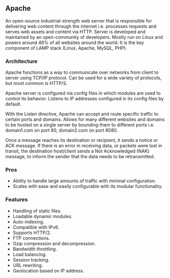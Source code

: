 ## Apache

An open-source industrial-strength web server that is responsible for delivering web content through the internet i.e. processes requests and serves web assets and content via HTTP. Server is developed and maintained by an open-community of developers. Mostly run on Linux and powers around 46% of all websites around the world. It is the key component of LAMP stack (Linux, Apache, MySQL, PHP).

### Architecture

Apache functions as a way to communicate over networks from client to server using TCP/IP protocol. Can be used for a wide variety of protocols, but most common is HTTP/S.

Apache server is configured via config files in which modules are used to control its behavior. Listens to IP addresses configured in its config files by default.

With the Listen directive, Apache can accept and route specific traffic to certain ports and domains. Allows for many different websites and domains to be hosted on a single server by bounding them to different ports i.e. domain1.com on port 80, domain2.com on port 8080.

Once a message reaches its destination or recipient, it sends a notice or ACK message. If there is an error in receiving data, or packets were lost in transit, the destination host/client sends a Not Acknowledged (NAK) message, to inform the sender that the data needs to be retransmitted.

### Pros

- Ability to handle large amounts of traffic with minimal configuration.
- Scales with ease and easily configurable with its modular functionality.

### Features

- Handling of static files.
- Loadable dynamic modules.
- Auto-indexing.
- Compatible with IPv6.
- Supports HTTP/2.
- FTP connections.
- Gzip compression and decompression.
- Bandwidth throttling.
- Load balancing.
- Session tracking.
- URL rewriting.
- Geolocation based on IP address.
